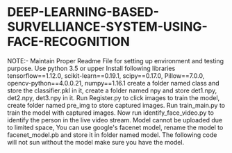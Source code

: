 # DEEP-LEARNING-BASED-SURVELLIANCE-SYSTEM-USING-FACE-RECOGNITION
NOTE:- Maintain Proper Readme File for setting up environment and testing purpose.
Use python 3.5 or upper
Install following libraries tensorflow==1.12.0, scikit-learn==0.19.1, scipy==0.17.0, Pillow==7.0.0, opencv-python==4.0.0.21, numpy==1.16.1
create a folder named class and store the classifier.pkl in it, create a folder named npy and store det1.npy, det2.npy, det3.npy in it.
Run Register.py to click images to train the model, create folder named pre_img to store captured images.
Run train_main.py to train the model with captured images.
Now run identify_face_video.py to identify the person in the live video stream.
Model cannot be uploaded due to limited space, You can use google's facenet model, rename the model to facenet_model.pb and store it in folder named model. The following code will not sun without the model make sure you have the model.
